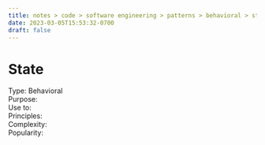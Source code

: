 ```yaml
---
title: notes > code > software engineering > patterns > behavioral > state
date: 2023-03-05T15:53:32-0700
draft: false
---
```

# State
Type: Behavioral  
Purpose:  
Use to:  
Principles:  
Complexity:  
Popularity:  
